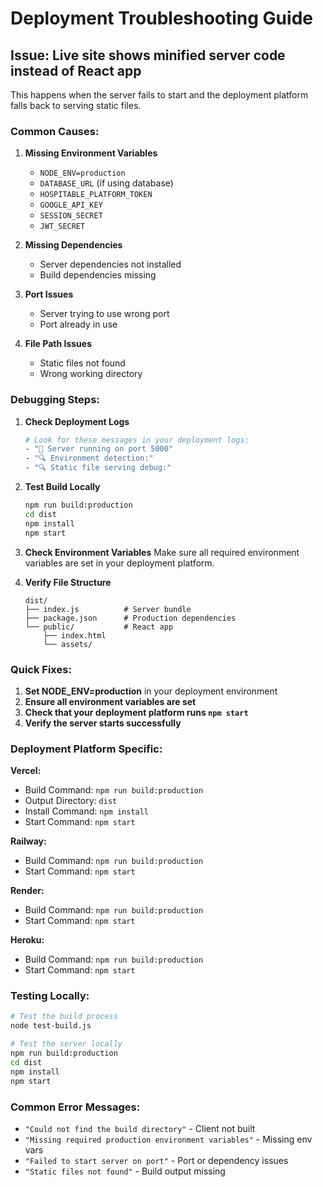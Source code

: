 # Deployment Troubleshooting Guide

## Issue: Live site shows minified server code instead of React app

This happens when the server fails to start and the deployment platform falls back to serving static files.

### Common Causes:

1. **Missing Environment Variables**
   - `NODE_ENV=production`
   - `DATABASE_URL` (if using database)
   - `HOSPITABLE_PLATFORM_TOKEN`
   - `GOOGLE_API_KEY`
   - `SESSION_SECRET`
   - `JWT_SECRET`

2. **Missing Dependencies**
   - Server dependencies not installed
   - Build dependencies missing

3. **Port Issues**
   - Server trying to use wrong port
   - Port already in use

4. **File Path Issues**
   - Static files not found
   - Wrong working directory

### Debugging Steps:

1. **Check Deployment Logs**
   ```bash
   # Look for these messages in your deployment logs:
   - "🚀 Server running on port 5000"
   - "🔍 Environment detection:"
   - "🔍 Static file serving debug:"
   ```

2. **Test Build Locally**
   ```bash
   npm run build:production
   cd dist
   npm install
   npm start
   ```

3. **Check Environment Variables**
   Make sure all required environment variables are set in your deployment platform.

4. **Verify File Structure**
   ```
   dist/
   ├── index.js          # Server bundle
   ├── package.json      # Production dependencies
   └── public/           # React app
       ├── index.html
       └── assets/
   ```

### Quick Fixes:

1. **Set NODE_ENV=production** in your deployment environment
2. **Ensure all environment variables are set**
3. **Check that your deployment platform runs `npm start`**
4. **Verify the server starts successfully**

### Deployment Platform Specific:

**Vercel:**
- Build Command: `npm run build:production`
- Output Directory: `dist`
- Install Command: `npm install`
- Start Command: `npm start`

**Railway:**
- Build Command: `npm run build:production`
- Start Command: `npm start`

**Render:**
- Build Command: `npm run build:production`
- Start Command: `npm start`

**Heroku:**
- Build Command: `npm run build:production`
- Start Command: `npm start`

### Testing Locally:

```bash
# Test the build process
node test-build.js

# Test the server locally
npm run build:production
cd dist
npm install
npm start
```

### Common Error Messages:

- `"Could not find the build directory"` - Client not built
- `"Missing required production environment variables"` - Missing env vars
- `"Failed to start server on port"` - Port or dependency issues
- `"Static files not found"` - Build output missing 